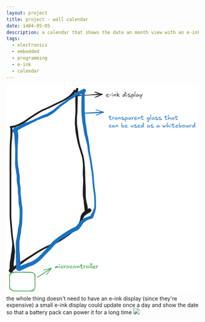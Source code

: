 ```yaml
---
layout: project
title: project - wall calendar
date: 1404-05-05
description: a calendar that shows the date an month view with an e-ink display embedded into a whiteboard
tags:
  - electronics
  - embedded
  - programming
  - e-ink
  - calendar
---
```

![](/assets/images/wall%20calendar%20project/Pasted%20image%2020250727223147.png)
the whole thing doesn't need to have an e-ink display (since they're expensive)
a small e-ink display could update once a day and show the date so that a battery pack can power it for a long time
![](Pasted%20image%2020250727223302.png)